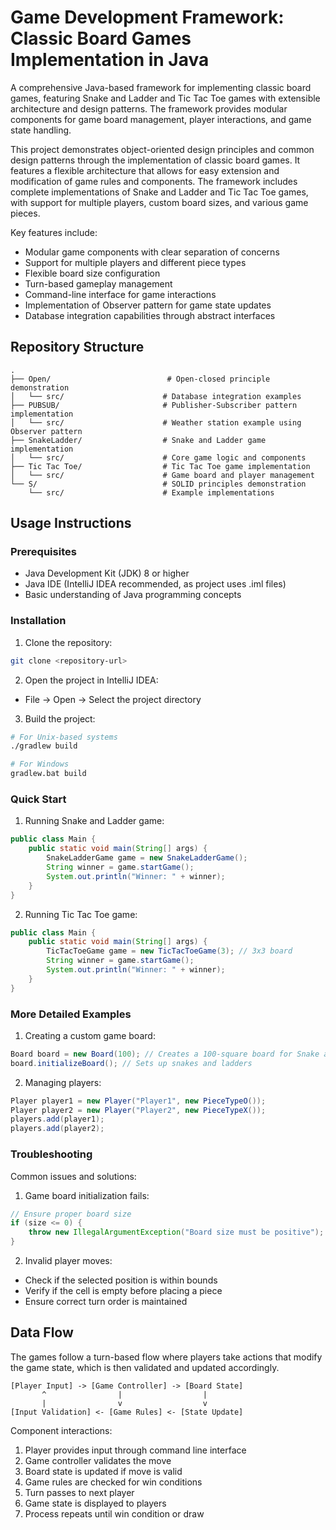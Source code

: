 # Game Development Framework: Classic Board Games Implementation in Java

A comprehensive Java-based framework for implementing classic board games, featuring Snake and Ladder and Tic Tac Toe games with extensible architecture and design patterns. The framework provides modular components for game board management, player interactions, and game state handling.

This project demonstrates object-oriented design principles and common design patterns through the implementation of classic board games. It features a flexible architecture that allows for easy extension and modification of game rules and components. The framework includes complete implementations of Snake and Ladder and Tic Tac Toe games, with support for multiple players, custom board sizes, and various game pieces.

Key features include:
- Modular game components with clear separation of concerns
- Support for multiple players and different piece types
- Flexible board size configuration
- Turn-based gameplay management
- Command-line interface for game interactions
- Implementation of Observer pattern for game state updates
- Database integration capabilities through abstract interfaces

## Repository Structure
```
.
├── Open/                          # Open-closed principle demonstration
│   └── src/                      # Database integration examples
├── PUBSUB/                       # Publisher-Subscriber pattern implementation
│   └── src/                      # Weather station example using Observer pattern
├── SnakeLadder/                  # Snake and Ladder game implementation
│   └── src/                      # Core game logic and components
├── Tic Tac Toe/                  # Tic Tac Toe game implementation
│   └── src/                      # Game board and player management
└── S/                            # SOLID principles demonstration
    └── src/                      # Example implementations
```

## Usage Instructions
### Prerequisites
- Java Development Kit (JDK) 8 or higher
- Java IDE (IntelliJ IDEA recommended, as project uses .iml files)
- Basic understanding of Java programming concepts

### Installation
1. Clone the repository:
```bash
git clone <repository-url>
```

2. Open the project in IntelliJ IDEA:
- File -> Open -> Select the project directory

3. Build the project:
```bash
# For Unix-based systems
./gradlew build

# For Windows
gradlew.bat build
```

### Quick Start
1. Running Snake and Ladder game:
```java
public class Main {
    public static void main(String[] args) {
        SnakeLadderGame game = new SnakeLadderGame();
        String winner = game.startGame();
        System.out.println("Winner: " + winner);
    }
}
```

2. Running Tic Tac Toe game:
```java
public class Main {
    public static void main(String[] args) {
        TicTacToeGame game = new TicTacToeGame(3); // 3x3 board
        String winner = game.startGame();
        System.out.println("Winner: " + winner);
    }
}
```

### More Detailed Examples
1. Creating a custom game board:
```java
Board board = new Board(100); // Creates a 100-square board for Snake and Ladder
board.initializeBoard(); // Sets up snakes and ladders
```

2. Managing players:
```java
Player player1 = new Player("Player1", new PieceTypeO());
Player player2 = new Player("Player2", new PieceTypeX());
players.add(player1);
players.add(player2);
```

### Troubleshooting
Common issues and solutions:

1. Game board initialization fails:
```java
// Ensure proper board size
if (size <= 0) {
    throw new IllegalArgumentException("Board size must be positive");
}
```

2. Invalid player moves:
- Check if the selected position is within bounds
- Verify if the cell is empty before placing a piece
- Ensure correct turn order is maintained

## Data Flow
The games follow a turn-based flow where players take actions that modify the game state, which is then validated and updated accordingly.

```ascii
[Player Input] -> [Game Controller] -> [Board State]
       ^                |                  |
       |                v                  v
[Input Validation] <- [Game Rules] <- [State Update]
```

Component interactions:
1. Player provides input through command line interface
2. Game controller validates the move
3. Board state is updated if move is valid
4. Game rules are checked for win conditions
5. Turn passes to next player
6. Game state is displayed to players
7. Process repeats until win condition or draw